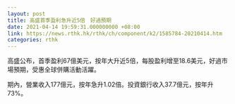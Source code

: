 ```yaml
---
layout: post
title: 高盛首季盈利急升近5倍　好過預期
date: 2021-04-14 19:59:31.000000000 +08:00
link: https://news.rthk.hk/rthk/ch/component/k2/1585784-20210414.htm
categories: rthk
---
```


高盛公布，首季盈利67億美元，按年大升近5倍，每股盈利增至18.6美元，好過市場預期，受惠全球併購活動活躍。

期內，營業收入177億元，按年急升1.02倍。投資銀行收入37.7億元，按年升73%。
